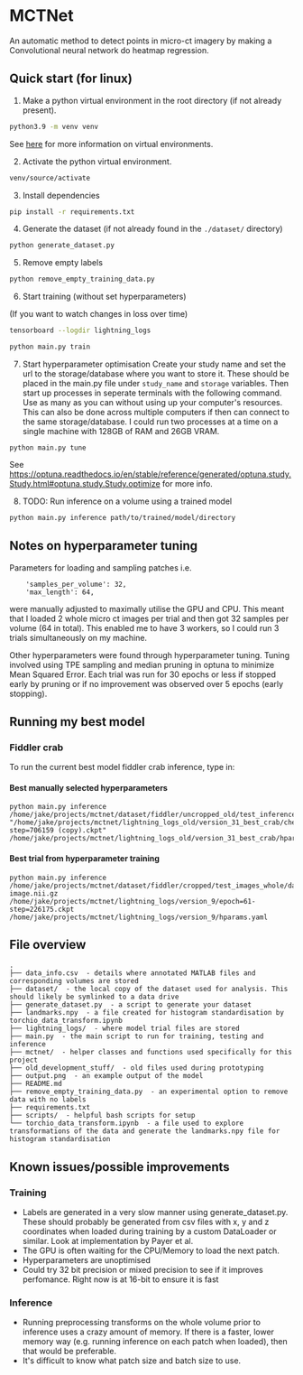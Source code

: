 # MCTNet
An automatic method to detect points in micro-ct imagery by making a Convolutional neural network do heatmap regression.

## Quick start (for linux)

1. Make a python virtual environment in the root directory (if not already present).
```bash
python3.9 -m venv venv
```
See [here](https://towardsdatascience.com/getting-started-with-python-virtual-environments-252a6bd2240) 
for more information on virtual environments.

2. Activate the python virtual environment.
```bash
venv/source/activate
```

3. Install dependencies
```bash
pip install -r requirements.txt
```

4. Generate the dataset (if not already found in the `./dataset/` directory)
```bash
python generate_dataset.py
```

5. Remove empty labels
```bash
python remove_empty_training_data.py
```

6. Start training (without set hyperparameters)

(If you want to watch changes in loss over time)
```bash
tensorboard --logdir lightning_logs
```

```bash
python main.py train
```

7. Start hyperparameter optimisation
Create your study name and set the url to the storage/database where you want to store it. These should be placed in the main.py file under `study_name` and `storage` variables.
Then start up processes in seperate terminals with the following command. Use as many as you can without using up your computer's resources.
This can also be done across multiple computers if then can connect to the same storage/database. I could run two processes at a time on a single machine with 128GB of RAM and 26GB VRAM.

```
python main.py tune
```
See https://optuna.readthedocs.io/en/stable/reference/generated/optuna.study.Study.html#optuna.study.Study.optimize for more info.

8. TODO: Run inference on a volume using a trained model
```bash
python main.py inference path/to/trained/model/directory
```

## Notes on hyperparameter tuning

Parameters for loading and sampling patches
i.e.

```
    'samples_per_volume': 32,
    'max_length': 64,
```

were manually adjusted to maximally utilise the GPU and CPU. This meant that I loaded 2 whole micro ct images per trial and then got 32 samples per volume (64 in total). This enabled me to have 3 workers, so I could run 3 trials simultaneously on my machine.

Other hyperparameters were found through hyperparameter tuning. Tuning involved using TPE sampling and median pruning in optuna to minimize Mean Squared Error. Each trial was run for 30 epochs or less if stopped early by pruning or if no improvement was observed over 5 epochs (early stopping). 


## Running my best model
### Fiddler crab
To run the current best model fiddler crab inference, type in:

#### Best manually selected hyperparameters

```
python main.py inference /home/jake/projects/mctnet/dataset/fiddler/uncropped_old/test_inference_whole/flammula_20180307.nii "/home/jake/projects/mctnet/lightning_logs_old/version_31_best_crab/checkpoints/epoch=181-step=706159 (copy).ckpt" /home/jake/projects/mctnet/lightning_logs_old/version_31_best_crab/hparams_converted_to_new.yaml
```

#### Best trial from hyperparameter training

```
python main.py inference /home/jake/projects/mctnet/dataset/fiddler/cropped/test_images_whole/dampieri_male_16-image.nii.gz /home/jake/projects/mctnet/lightning_logs/version_9/epoch=61-step=226175.ckpt /home/jake/projects/mctnet/lightning_logs/version_9/hparams.yaml
```


## File overview
```
.
├── data_info.csv  - details where annotated MATLAB files and corresponding volumes are stored
├── dataset/  - the local copy of the dataset used for analysis. This should likely be symlinked to a data drive
├── generate_dataset.py  - a script to generate your dataset
├── landmarks.npy  - a file created for histogram standardisation by torchio_data_transform.ipynb
├── lightning_logs/  - where model trial files are stored
├── main.py  - the main script to run for training, testing and inference
├── mctnet/  - helper classes and functions used specifically for this project
├── old_development_stuff/  - old files used during prototyping
├── output.png  - an example output of the model
├── README.md
├── remove_empty_training_data.py  - an experimental option to remove data with no labels
├── requirements.txt
├── scripts/  - helpful bash scripts for setup
└── torchio_data_transform.ipynb  - a file used to explore transformations of the data and generate the landmarks.npy file for histogram standardisation
```

## Known issues/possible improvements

### Training
- Labels are generated in a very slow manner using generate_dataset.py. These should probably be generated
from csv files with x, y and z coordinates when loaded during training by a custom DataLoader or similar.
Look at implementation by Payer et al.
- The GPU is often waiting for the CPU/Memory to load the next patch.
- Hyperparameters are unoptimised
- Could try 32 bit precision or mixed precision to see if it improves perfomance. Right now is at 16-bit to ensure it is fast

### Inference
- Running preprocessing transforms on the whole volume prior to inference uses a crazy amount of memory.
If there is a faster, lower memory way (e.g. running inference on each patch when loaded), then that
would be preferable.
- It's difficult to know what patch size and batch size to use.